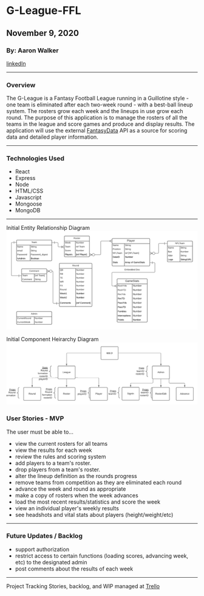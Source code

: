 # G-League-FFL

## November 9, 2020

### By: Aaron Walker
[linkedIn](www.linkedin//in/walker-aaron)
***
### Overview

The G-League is a Fantasy Football League running in a Guillotine style - one team is eliminated after each two-week round - with a best-ball lineup system.  The rosters grow each week and the lineups in use grow each round.   The purpose of this application is to manage the rosters of all the teams in the league and score games and produce and display results.  The application will use the external [FantasyData](fantasydata.com) API as a source for scoring data and detailed player information.

***
### Technologies Used
* React
* Express
* Node
* HTML/CSS
* Javascript
* Mongoose
* MongoDB
***
Initial Entity Relationship Diagram
![ERD](G-LeagueERD.png)

Initial Component Heirarchy Diagram
![CHD](G-LeagueCHD.png)


### User Stories - MVP
The user must be able to...
* view the current rosters for all teams
* view the results for each week
* review the rules and scoring system
* add players to a team's roster.
* drop players from a team's roster.
* alter the lineup definition as the rounds progress
* remove teams from competition as they are eliminated each round
* advance the week and round as appropriate
* make a copy of rosters when the week advances
* load the most recent results/statistics and score the week
* view an individual player's weekly results
* see headshots and vital stats about players (height/weight/etc)
***
### Future Updates / Backlog
* support authorization 
* restrict access to certain functions (loading scores, advancing week, etc) to the designated admin
* post comments about the results of each week

***
Project Tracking
Stories, backlog, and WIP managed at [Trello](https://trello.com/b/kJpCpP6C/g-league)


